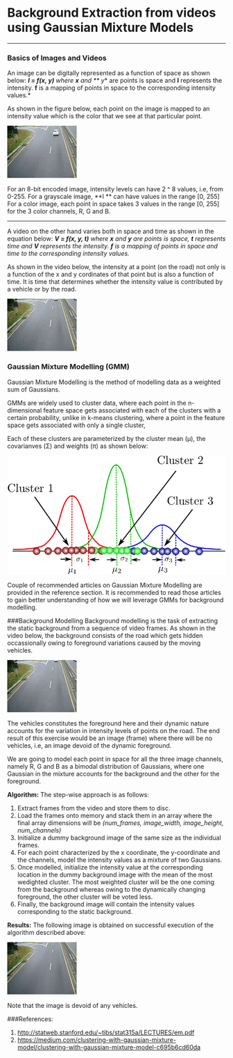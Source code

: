 # Background Extraction from videos using Gaussian Mixture Models
***
### Basics of Images and Videos
An image can be digitally represented as a function of space as shown below:
***I = f(x, y)***
*where **x** and ** y** are points is space and **I** represents the intensity. **f** is a mapping of points in space to the corresponding intensity values.*

As shown in the figure below, each point on the image is mapped to an intensity value which is the color that we see at that particular point.

![](./frames/frame_11.png) 

For an 8-bit encoded image, intensity levels can have 2 ^ 8 values, i.e, from 0-255. 
For a grayscale image, **I ** can have values in the range [0, 255]
For a color image, each point in space takes 3 values in the range [0, 255] for the 3 color channels, R, G and B. 
***


A video on the other hand varies both in space and time as shown in the equation below:
***V = f(x, y, t)***
*where **x** and **y** are points is space, **t** represents time and **V** represents the intensity. **f** is a mapping of points in space and time to the corresponding intensity values.*

As shown in the video below, the intensity at a point (on the road) not only is a function of the x and y cordinates of that point but is also a function of time. It is time that determines whether the intensity value is contributed by a vehicle or by the road.

![](./resources/traffic.gif) 

### Gaussian Mixture Modelling (GMM)
Gaussian Mixture Modelling is the method of modelling data as a weighted sum of Gaussians. 

GMMs are widely used to cluster data, where each point in the n-dimensional feature space gets associated with each of the clusters with a certain probability, unlike in k-means clustering, where a point in the feature space gets associated with only a single cluster, 

Each of these clusters are parameterized by the cluster mean (μ), the covarianves (Σ) and weights (π) as shown below:

![](./resources/gmm.png)

Couple of recommended articles on Gaussian Mixture Modelling are provided in the reference section. It is recommended to read those articles to gain better understanding of how we will leverage GMMs for background modelling.

###Background Modelling
Background modelling is the task of extracting the static background from a sequence of video frames. As shown in the video below, the background consists of the road which gets hidden occassionally owing to foreground variations caused by the moving vehicles. 

![](./resources/traffic.gif) 

The vehicles constitutes the foreground here and their dynamic nature accounts for the variation in intensity levels of points on the road.
The end result of this exercise would be an image (frame) where there will be no vehicles, i.e, an image devoid of the dynamic foreground.

We are going to model each point in space for all the three image channels, namely R, G and B as a bimodal distribution of Gaussians, where one Gaussian in the mixture accounts for the background and the other for the foreground.

**Algorithm:**
The step-wise approach is as follows:
1. Extract frames from the video and store them to disc.
2. Load the frames onto memory and stack them in an array where the final array dimensions will be *(num_frames, image_width, image_height, num_channels)*
3. Initialize a dummy background image of the same size as the individual frames.
4. For each point characterized by the x coordinate, the y-coordinate and the channels, model the intensity values as a mixture of two Gaussians.
5. Once modelled, initialize the intensity value at the corresponding location in the dummy background image with the mean of the most wedighted cluster. The most weighted cluster will be the one coming from the background whereas owing to the dynamically changing foreground, the other cluster will be voted less.
6. Finally, the background image will contain the intensity values corresponding to the static background.

**Results:**
The following image is obtained on successful execution of the algorithm described above:

![](./resources/background.png) 

Note that the image is devoid of any vehicles.


###References:
1. http://statweb.stanford.edu/~tibs/stat315a/LECTURES/em.pdf
2. https://medium.com/clustering-with-gaussian-mixture-model/clustering-with-gaussian-mixture-model-c695b6cd60da
